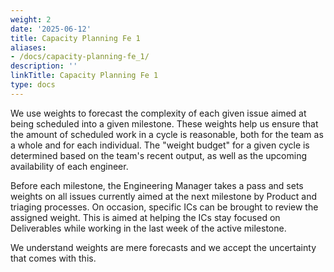 ```yaml
---
weight: 2
date: '2025-06-12'
title: Capacity Planning Fe 1
aliases:
- /docs/capacity-planning-fe_1/
description: ''
linkTitle: Capacity Planning Fe 1
type: docs
---
```


We use weights to forecast the complexity of each given issue aimed at being scheduled into a given milestone. These weights help us ensure that the amount of scheduled work in a cycle is reasonable, both for the team as a whole and for each individual. The "weight budget" for a given cycle is determined based on the team's recent output, as well as the upcoming availability of each engineer.

Before each milestone, the Engineering Manager takes a pass and sets weights on all issues currently aimed at the next milestone by Product and triaging processes. On occasion, specific ICs can be brought to review the assigned weight. This is aimed at helping the ICs stay focused on Deliverables while working in the last week of the active milestone.

We understand weights are mere forecasts and we accept the uncertainty that comes with this.
